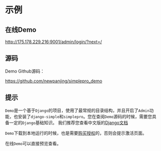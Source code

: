 # 示例

## 在线Demo

http://175.178.229.216:9001/admin/login/?next=/

## 源码

Demo Github源码：

https://github.com/newpanjing/simplepro_demo


## 提示

`Demo`是一个基于`Django`的项目，使用了最常规的目录结构，并且开启了`Admin`功能，也安装了`django-simple`和`simplepro`。您在查阅`Demo`源码的时候，需要您具备一定的`Django`基础知识。
我们推荐您查看中文版的[Django文档](https://docs.djangoproject.com/zh-hans/4.2/)

`Demo`下载到本地运行的时候，也是需要[购买授权](/guide/purchase.html)的，否则会提示激活页面。

在线`Demo`可以直接预览查看。